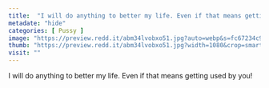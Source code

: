 ```yaml
---
title:  "I will do anything to better my life. Even if that means getting used by you!"
metadate: "hide"
categories: [ Pussy ]
image: "https://preview.redd.it/abm34lvobxo51.jpg?auto=webp&s=fc67234c91c9bbd9523f04c3bb886dfc7669b5fb"
thumb: "https://preview.redd.it/abm34lvobxo51.jpg?width=1080&crop=smart&auto=webp&s=2e99f33dfb600ab9bc78fa4bde1da09bb7b78cb2"
visit: ""
---
```

I will do anything to better my life. Even if that means getting used by you!
